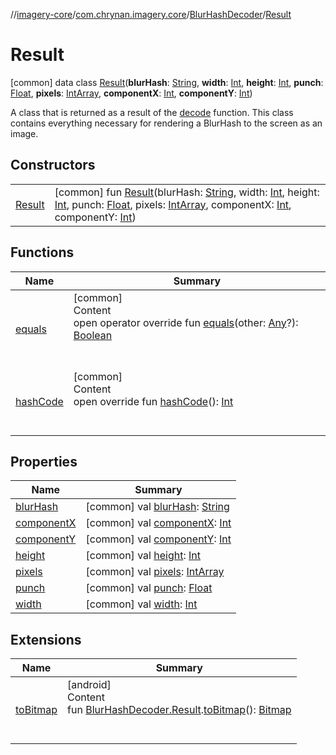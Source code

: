 //[imagery-core](../../../../index.md)/[com.chrynan.imagery.core](../../index.md)/[BlurHashDecoder](../index.md)/[Result](index.md)



# Result  
 [common] data class [Result](index.md)(**blurHash**: [String](https://kotlinlang.org/api/latest/jvm/stdlib/kotlin/-string/index.html), **width**: [Int](https://kotlinlang.org/api/latest/jvm/stdlib/kotlin/-int/index.html), **height**: [Int](https://kotlinlang.org/api/latest/jvm/stdlib/kotlin/-int/index.html), **punch**: [Float](https://kotlinlang.org/api/latest/jvm/stdlib/kotlin/-float/index.html), **pixels**: [IntArray](https://kotlinlang.org/api/latest/jvm/stdlib/kotlin/-int-array/index.html), **componentX**: [Int](https://kotlinlang.org/api/latest/jvm/stdlib/kotlin/-int/index.html), **componentY**: [Int](https://kotlinlang.org/api/latest/jvm/stdlib/kotlin/-int/index.html))

A class that is returned as a result of the [decode](../decode.md) function. This class contains everything necessary for rendering a BlurHash to the screen as an image.

   


## Constructors  
  
| | |
|---|---|
| <a name="com.chrynan.imagery.core/BlurHashDecoder.Result/Result/#kotlin.String#kotlin.Int#kotlin.Int#kotlin.Float#kotlin.IntArray#kotlin.Int#kotlin.Int/PointingToDeclaration/"></a>[Result](-result.md)| <a name="com.chrynan.imagery.core/BlurHashDecoder.Result/Result/#kotlin.String#kotlin.Int#kotlin.Int#kotlin.Float#kotlin.IntArray#kotlin.Int#kotlin.Int/PointingToDeclaration/"></a> [common] fun [Result](-result.md)(blurHash: [String](https://kotlinlang.org/api/latest/jvm/stdlib/kotlin/-string/index.html), width: [Int](https://kotlinlang.org/api/latest/jvm/stdlib/kotlin/-int/index.html), height: [Int](https://kotlinlang.org/api/latest/jvm/stdlib/kotlin/-int/index.html), punch: [Float](https://kotlinlang.org/api/latest/jvm/stdlib/kotlin/-float/index.html), pixels: [IntArray](https://kotlinlang.org/api/latest/jvm/stdlib/kotlin/-int-array/index.html), componentX: [Int](https://kotlinlang.org/api/latest/jvm/stdlib/kotlin/-int/index.html), componentY: [Int](https://kotlinlang.org/api/latest/jvm/stdlib/kotlin/-int/index.html))   <br>|


## Functions  
  
|  Name |  Summary | 
|---|---|
| <a name="com.chrynan.imagery.core/BlurHashDecoder.Result/equals/#kotlin.Any?/PointingToDeclaration/"></a>[equals](equals.md)| <a name="com.chrynan.imagery.core/BlurHashDecoder.Result/equals/#kotlin.Any?/PointingToDeclaration/"></a>[common]  <br>Content  <br>open operator override fun [equals](equals.md)(other: [Any](https://kotlinlang.org/api/latest/jvm/stdlib/kotlin/-any/index.html)?): [Boolean](https://kotlinlang.org/api/latest/jvm/stdlib/kotlin/-boolean/index.html)  <br><br><br>|
| <a name="com.chrynan.imagery.core/BlurHashDecoder.Result/hashCode/#/PointingToDeclaration/"></a>[hashCode](hash-code.md)| <a name="com.chrynan.imagery.core/BlurHashDecoder.Result/hashCode/#/PointingToDeclaration/"></a>[common]  <br>Content  <br>open override fun [hashCode](hash-code.md)(): [Int](https://kotlinlang.org/api/latest/jvm/stdlib/kotlin/-int/index.html)  <br><br><br>|


## Properties  
  
|  Name |  Summary | 
|---|---|
| <a name="com.chrynan.imagery.core/BlurHashDecoder.Result/blurHash/#/PointingToDeclaration/"></a>[blurHash](blur-hash.md)| <a name="com.chrynan.imagery.core/BlurHashDecoder.Result/blurHash/#/PointingToDeclaration/"></a> [common] val [blurHash](blur-hash.md): [String](https://kotlinlang.org/api/latest/jvm/stdlib/kotlin/-string/index.html)   <br>|
| <a name="com.chrynan.imagery.core/BlurHashDecoder.Result/componentX/#/PointingToDeclaration/"></a>[componentX](component-x.md)| <a name="com.chrynan.imagery.core/BlurHashDecoder.Result/componentX/#/PointingToDeclaration/"></a> [common] val [componentX](component-x.md): [Int](https://kotlinlang.org/api/latest/jvm/stdlib/kotlin/-int/index.html)   <br>|
| <a name="com.chrynan.imagery.core/BlurHashDecoder.Result/componentY/#/PointingToDeclaration/"></a>[componentY](component-y.md)| <a name="com.chrynan.imagery.core/BlurHashDecoder.Result/componentY/#/PointingToDeclaration/"></a> [common] val [componentY](component-y.md): [Int](https://kotlinlang.org/api/latest/jvm/stdlib/kotlin/-int/index.html)   <br>|
| <a name="com.chrynan.imagery.core/BlurHashDecoder.Result/height/#/PointingToDeclaration/"></a>[height](height.md)| <a name="com.chrynan.imagery.core/BlurHashDecoder.Result/height/#/PointingToDeclaration/"></a> [common] val [height](height.md): [Int](https://kotlinlang.org/api/latest/jvm/stdlib/kotlin/-int/index.html)   <br>|
| <a name="com.chrynan.imagery.core/BlurHashDecoder.Result/pixels/#/PointingToDeclaration/"></a>[pixels](pixels.md)| <a name="com.chrynan.imagery.core/BlurHashDecoder.Result/pixels/#/PointingToDeclaration/"></a> [common] val [pixels](pixels.md): [IntArray](https://kotlinlang.org/api/latest/jvm/stdlib/kotlin/-int-array/index.html)   <br>|
| <a name="com.chrynan.imagery.core/BlurHashDecoder.Result/punch/#/PointingToDeclaration/"></a>[punch](punch.md)| <a name="com.chrynan.imagery.core/BlurHashDecoder.Result/punch/#/PointingToDeclaration/"></a> [common] val [punch](punch.md): [Float](https://kotlinlang.org/api/latest/jvm/stdlib/kotlin/-float/index.html)   <br>|
| <a name="com.chrynan.imagery.core/BlurHashDecoder.Result/width/#/PointingToDeclaration/"></a>[width](width.md)| <a name="com.chrynan.imagery.core/BlurHashDecoder.Result/width/#/PointingToDeclaration/"></a> [common] val [width](width.md): [Int](https://kotlinlang.org/api/latest/jvm/stdlib/kotlin/-int/index.html)   <br>|


## Extensions  
  
|  Name |  Summary | 
|---|---|
| <a name="com.chrynan.imagery.core//toBitmap/com.chrynan.imagery.core.BlurHashDecoder.Result#/PointingToDeclaration/"></a>[toBitmap](../../to-bitmap.md)| <a name="com.chrynan.imagery.core//toBitmap/com.chrynan.imagery.core.BlurHashDecoder.Result#/PointingToDeclaration/"></a>[android]  <br>Content  <br>fun [BlurHashDecoder.Result](index.md#%5Bcom.chrynan.imagery.core%2FBlurHashDecoder.Result%2F%2F%2FPointingToDeclaration%2F%5D%2FExtensions%2F378157083).[toBitmap](../../to-bitmap.md)(): [Bitmap](https://developer.android.com/reference/kotlin/android/graphics/Bitmap.html)  <br><br><br>|

